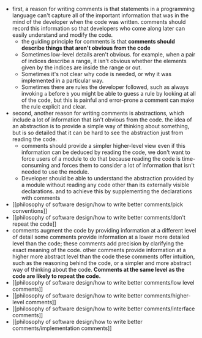 - first, a reason for writing comments is that statements in a programming language can't capture all of the important information that was in the mind of the developer when the code was written. comments should record this information so that developers who come along later can easily understand and modify the code.
	- the guiding principle for comments is that **comments should describe things that aren't obvious from the code**
	- Sometimes low-level details aren't obvious. for example, when a pair of indices describe a range, it isn't obvious whether the elements given by the indices are inside the range or out.
	- Sometimes it's not clear why code is needed, or why it was implemented in a particular way.
	- Sometimes there are rules the developer followed, such as always invoking `a` before `b` you might be able to guess a rule by looking at all of the code, but this is painful and error-prone a comment can make the rule explicit and clear.
- second, another reason for writing comments is abstractions, which include a lot of information that isn't obvious from the code. the idea of an abstraction is to provide a simple way of thinking about something, but is so detailed that it can be hard to see the abstraction just from reading the code.
	- comments should provide a simpler higher-level view even if this information can be deduced by reading the code, we don't want to force users of a module to do that because reading the code is time-consuming and forces them to consider a lot of information that isn't needed to use the module.
	- Developer should be able to understand the abstraction provided by a module without reading any code other than its externally visible declarations. and to achieve this by supplementing the declarations with comments
- [[philosophy of software design/how to write better comments/pick conventions]]
- [[philosophy of software design/how to write better comments/don't repeat the code]]
- comments augment the code by providing information at a different level of detail some comments provide information at a lower more detailed level than the code; these comments add precision by clarifying the exact meaning of the code. other comments provide information at a higher more abstract level than the code these comments offer intuition, such as the reasoning behind the code, or a simpler and more abstract way of thinking about the code. **Comments at the same level as the code are likely to repeat the code.**
- [[philosophy of software design/how to write better comments/low level comments]]
- [[philosophy of software design/how to write better comments/higher-level comments]]
- [[philosophy of software design/how to write better comments/interface comments]]
- [[philosophy of software design/how to write better comments/implementation comments]]
